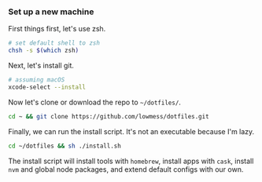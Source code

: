 ### Set up a new machine

First things first, let's use zsh.

```bash
# set default shell to zsh
chsh -s $(which zsh)
```

Next, let's install git.

```bash
# assuming macOS
xcode-select --install
```

Now let's clone or download the repo to `~/dotfiles/`.

```bash
cd ~ && git clone https://github.com/lowmess/dotfiles.git
```

Finally, we can run the install script. It's not an executable because I'm lazy.

```bash
cd ~/dotfiles && sh ./install.sh
```

The install script will install tools with `homebrew`, install apps with `cask`, install `nvm` and global node packages, and extend default configs with our own.
